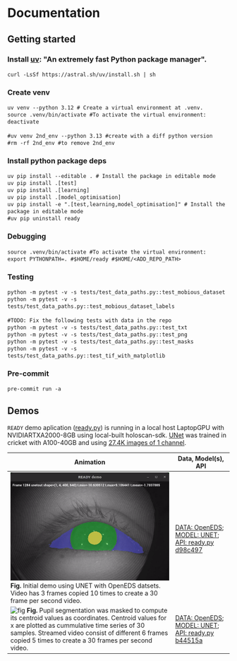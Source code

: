 # Documentation

## Getting started
### Install [uv](https://github.com/astral-sh/uv): "An extremely fast Python package manager".
```
curl -LsSf https://astral.sh/uv/install.sh | sh
```

### Create venv
```
uv venv --python 3.12 # Create a virtual environment at .venv.
source .venv/bin/activate #To activate the virtual environment:
deactivate

#uv venv 2nd_env --python 3.13 #create with a diff python version
#rm -rf 2nd_env #to remove 2nd_env
```

### Install python package deps
```
uv pip install --editable . # Install the package in editable mode
uv pip install .[test]
uv pip install .[learning]
uv pip install .[model_optimisation]
uv pip install -e ".[test,learning,model_optimisation]" # Install the package in editable mode
#uv pip uninstall ready
```

### Debugging
```
source .venv/bin/activate #To activate the virtual environment:
export PYTHONPATH=. #$HOME/ready #$HOME/<ADD_REPO_PATH>
```

### Testing
```
python -m pytest -v -s tests/test_data_paths.py::test_mobious_dataset
python -m pytest -v -s tests/test_data_paths.py::test_mobious_dataset_labels

#TODO: Fix the following tests with data in the repo
python -m pytest -v -s tests/test_data_paths.py::test_txt
python -m pytest -v -s tests/test_data_paths.py::test_png
python -m pytest -v -s tests/test_data_paths.py::test_masks
python -m pytest -v -s tests/test_data_paths.py::test_tif_with_matplotlib
```

### Pre-commit
```
pre-commit run -a
```


## Demos
`READY` demo aplication ([ready.py](/src/ready/apis/holoscan/ready/python/ready.py)) is running in a local host LaptopGPU with NVIDIARTXA2000-8GB using local-built holoscan-sdk. 
[UNet](src/ready/models/unet.py) was trained in cricket with A100-40GB  and using [27.4K images of 1 channel](data/openEDS/README.md). 

| Animation | Data, Model(s), API |
| --- | --- |
| ![fig](../docs/figs/animations/ready-demo-2024-07-24_07.52.36-ezgif.com-video-to-gif-converter.gif) **Fig.** Initial demo using UNET with OpenEDS datsets. Video has 3 frames copied 10 times to create a 30 frame per second video. | [DATA: OpenEDS](../data/openEDS);  [MODEL: UNET](../data/openEDS/models); [API: ready.py d98c497](https://github.com/UCL/ready/blob/d98c497392ba7d91e9218fa5b73c75c629e3d29b/src/ready/apis/holoscan/ready/python/ready.py)
| ![fig](../docs/figs/animations/ready-demo-2024-08-11_18.29.22-ezgif.com-video-to-gif-converter.gif) **Fig.** Pupil segmentation was masked to compute its centroid values as coordinates. Centroid values for x are plotted as cummulative time series of 30 samples. Streamed video consist of different 6 frames copied 5 times to create a 30 frames per second video. | [DATA: OpenEDS](../data/openEDS); [MODEL: UNET](../data/openEDS/models);  [API: ready.py b44515a](https://github.com/UCL/ready/blob/b44515a70727620187f20ea19c50c77f4cacbad6/src/ready/apis/holoscan/ready/python/ready.py)  |

